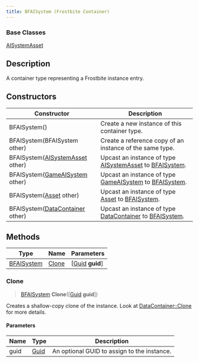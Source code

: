 ```yaml
---
title: BFAISystem (Frostbite Container)
---
```

### Base Classes

[AISystemAsset](AISystemAsset)

## Description

A container type representing a Frostbite instance entry.

## Constructors

| Constructor                                                           | Description                                                                                                 |
| --------------------------------------------------------------------- | ----------------------------------------------------------------------------------------------------------- |
| BFAISystem()                                                          | Create a new instance of this container type.                                                               |
| BFAISystem(BFAISystem other)                                          | Create a reference copy of an instance of the same type.                                                    |
| BFAISystem([AISystemAsset](AISystemAsset) other)                      | Upcast an instance of type [AISystemAsset](AISystemAsset) to [BFAISystem](BFAISystem).                      |
| BFAISystem([GameAISystem](GameAISystem) other)                        | Upcast an instance of type [GameAISystem](GameAISystem) to [BFAISystem](BFAISystem).                        |
| BFAISystem([Asset](Asset) other)                                      | Upcast an instance of type [Asset](Asset) to [BFAISystem](BFAISystem).                                      |
| BFAISystem([DataContainer](/vext/ref/cls/shr/datacontainer) other) | Upcast an instance of type [DataContainer](/vext/ref/cls/shr/datacontainer) to [BFAISystem](BFAISystem). |

## Methods

| Type                     | Name            | Parameters                                     |
| ------------------------ | --------------- | ---------------------------------------------- |
| [BFAISystem](BFAISystem) | [Clone](#clone) | \[[Guid](/vext/ref/cls/shr/guid) **guid**\] |

### Clone

> [BFAISystem](BFAISystem) **Clone**(\[[Guid](/vext/ref/cls/shr/guid) **guid**\])

Creates a shallow-copy clone of the instance. Look at [DataContainer::Clone](/vext/ref/cls/shr/datacontainer#clone) for more details.

#### Parameters

| Name | Type         | Description                                 |
| ---- | ------------ | ------------------------------------------- |
| guid | [Guid](Guid) | An optional GUID to assign to the instance. |
